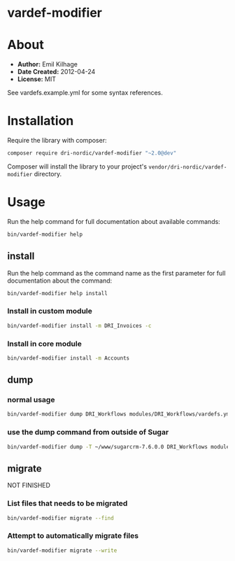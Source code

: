 vardef-modifier
========

# About

 * __Author:__ Emil Kilhage
 * __Date Created:__ 2012-04-24
 * __License:__ MIT

See vardefs.example.yml for some syntax references.

# Installation

Require the library with composer:

```bash
composer require dri-nordic/vardef-modifier "~2.0@dev"
```

Composer will install the library to your project's `vendor/dri-nordic/vardef-modifier` directory.

# Usage

Run the help command for full documentation about available commands:

```bash
bin/vardef-modifier help
```

## install

Run the help command as the command name as the first parameter for full documentation about the command:

```bash
bin/vardef-modifier help install
```

### Install in custom module

```bash
bin/vardef-modifier install -m DRI_Invoices -c
```

### Install in core module

```bash
bin/vardef-modifier install -m Accounts
```

## dump

### normal usage

```bash
bin/vardef-modifier dump DRI_Workflows modules/DRI_Workflows/vardefs.yml dri-customer-journey
```

### use the dump command from outside of Sugar

```bash
bin/vardef-modifier dump -T ~/www/sugarcrm-7.6.0.0 DRI_Workflows modules/DRI_Workflows/vardefs.yml dri-customer-journey
```

## migrate

NOT FINISHED

### List files that needs to be migrated

```bash
bin/vardef-modifier migrate --find
```

### Attempt to automatically migrate files

```bash
bin/vardef-modifier migrate --write
```
